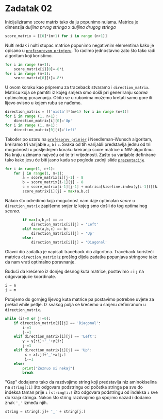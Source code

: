 # Zadatak 02
Inicijaliziramo score matrix tako da ju popunimo nulama. Matrica je dimenzija _duljina prvog stringa_ x _duljina drugog stringa_
``` python
score_matrix = [[0]*(m+1) for i in range (n+1)]
```
Nulti redak i nulti stupac matrice popunimo negativnim elementima kako je opisano u [`profesorovom primjeru`](https://github.com/unt3rhofer/Bioinformatika-202425/blob/master/Zadaci/Zadatak-02/primjer_koda.py). To radimo jednostavno zato što tako radi algoritam koji koristimo.
```python
for i in range (n+1):
    score_matrix[i][0]=-8*i
for i in range (m+1):
    score_matrix[0][i]=-8*i
```
U ovom koraku kao pripremu za traceback stvaramo i `direction_matrix`. Matricu koja ce pamtiti iz kojeg smjera smo došli pri generiranju _scorea_ optimalnog poravnanja. Očito se u rubovima možemo kretati samo gore ili lijevo ovisno u kojem rubu se nađemo. 
```python
direction_matrix = [['nista']*(m+1) for i in range (n+1)]
for i in range (1, n+1):
    direction_matrix[i][0]='Up'
for i in range (1, m+1):
    direction_matrix[0][i]='Left'
```
Također po uzoru na [`profesorov primjer`](https://github.com/unt3rhofer/Bioinformatika-202425/blob/master/Zadaci/Zadatak-02/primjer_koda.py) i Needleman-Wunsch algoritam, kreiramo tri varijable `a`, `b` i `c`. Svaka od tih varijabli predstavlja jednu od tri mogućnosti u posljednjem koraku kreiranja score matrice u NW-algoritmu. Na kraju uzimamo najveću od te tri vrijednosti. Zašto su varijable definirane tako kako jesu će biti jasno kada se pogleda zadnji slide [`prezentacije`](https://github.com/unt3rhofer/Bioinformatika-202425/blob/master/Zadaci/Zadatak-02/NW-algoritam.pdf).
```python
for i in range(1, n+1):
    for j in range(1, m+1):
        a = score_matrix[i][j-1] - 8
        b = score_matrix[i-1][j] - 8
        c = score_matrix[i-1][j-1] + matrica[kiseline.index(y[i-1])][kiseline.index(x[j-1])]
        score_matrix[i][j] = max(a,b,c)
```
Nakon što odredimo koja mogućnost nam daje optimalan _score_ u `direction_matrix` zapišemo smjer iz kojeg smo došli do tog optimalnog _scorea_.
```python
        if max(a,b,c) == a:
            direction_matrix[i][j] = 'Left'
        elif max(a,b,c) == b:
            direction_matrix[i][j] = 'Up'
        else:
            direction_matrix[i][j] = 'Diagonal'
```

Glavni dio zadatka je napisati traceback dio algoritma. Traceback koristeći matricu `direction_matrix` iz prošlog dijela zadatka popunjava stringove tako da nam vrati optimalno poravnanje.

Budući da krećemo iz donjeg desnog kuta matrice, postavimo `i` i `j` na odgovarajuće koordinate.
```python
i = n
j = m
```
Putujemo do gornjeg lijevog kuta matrice pa postavimo potrebne uvjete za prekid while petlje. Iz svakog polja se krećemo u smjeru definiranom u `direction_matrix`.
```python
while (i!=0 or j!=0):
    if direction_matrix[i][j] == 'Diagonal':
        i-=1
        j-=1
    elif direction_matrix[i][j] == 'Left':
        y = y[:i]+'_'+y[i:]
        j-=1
    elif direction_matrix[i][j] == 'Up':
         x = x[:j]+'_'+x[j:]
         i-=1
    else:
        print("Zeznuo si nekaj")
        break
```

"Gap" dodajemo tako da razdvojimo string koji predstavlja niz aminokiselina na `string[:i]` što odgovara podstringu od početka stringa pa sve do indeksa taman prije `i` i `string[i:]` što odgovara podstringu od indeksa `i` sve do kraja stringa. Nakon što string razdvojimo ga spojimo nazad i dodamo znak `'_'` između njih.
```python
string = string[:j]+ '_' + string[j:]
```
